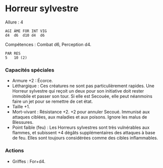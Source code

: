 # Horreur sylvestre

Allure : 4

	AGI	ÂME	FOR	INT	VIG
	d4	d6	d10	d4	d6

Compétences : Combat d6, Perception d4.

	PAR	RES
	5	10 (2)

### Capacités spéciales
- Armure +2 : Écorce.
- Léthargique : Ces créatures ne sont pas particulièrement rapides. Une Horreur sylvestre qui reçoit un deux pour son initiative doit rester immobile et passer son tour. Si elle est Secouée, elle peut néanmoins faire un jet pour se remettre de cet état.
- Taille +1.
- Mort-vivant : Résistance +2. +2 pour annuler Secoué. Immunisé aux attaques ciblées, aux maladies et aux poisons. Ignore les malus de Blessures.
- Point faible (feu) : Les Horreurs sylvestres sont très vulnérables aux flammes, et subissent +4 dégâts supplémentaires des attaques à base de feu. Elles sont toujours considérées comme des cibles inflammables.

### Actions
- Griffes : For+d4.
